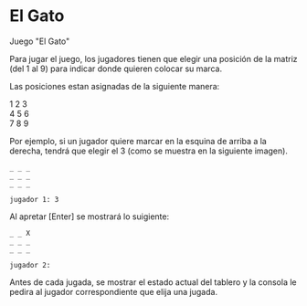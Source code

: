 # El Gato

Juego "El Gato"


Para jugar el juego, los jugadores tienen que elegir una posición de la matriz (del 1 al 9) para indicar donde quieren colocar su marca.

Las posiciones estan asignadas de la siguiente manera:

1  2  3  
4 5 6  
7 8 9  

Por ejemplo, si un jugador quiere marcar en la esquina de arriba a la derecha, tendrá que elegir el 3 (como se muestra en la siguiente imagen). 

```
_ _ _
_ _ _
_ _ _

jugador 1: 3
```
Al apretar [Enter] se mostrará lo suigiente:

```
_ _ X
_ _ _
_ _ _

jugador 2:
```
Antes de cada jugada, se mostrar el estado actual del tablero y la consola le pedira al jugador correspondiente que elija una jugada.
